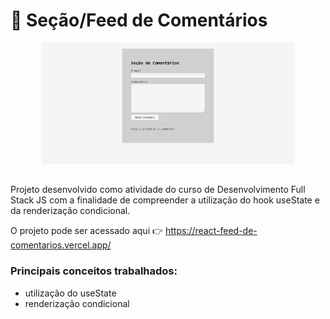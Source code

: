 # 📃 Seção/Feed de Comentários

<div align="center">
  <img width="80%" src="https://raw.githubusercontent.com/camilafbc/react-feed-de-comentarios/main/rec-to-readme.gif">
</div>

##

Projeto desenvolvido como atividade do curso de Desenvolvimento Full Stack JS com a finalidade de compreender a utilização do hook useState e da renderização condicional.

O projeto pode ser acessado aqui 👉 https://react-feed-de-comentarios.vercel.app/

### Principais conceitos trabalhados:
* utilização do useState
* renderização condicional
